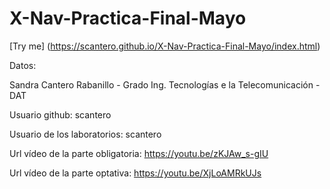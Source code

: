 # X-Nav-Practica-Final-Mayo

[Try me] (https://scantero.github.io/X-Nav-Practica-Final-Mayo/index.html)



Datos:

Sandra Cantero Rabanillo - Grado Ing. Tecnologías e la Telecomunicación -DAT

Usuario github: scantero

Usuario de los laboratorios: scantero

Url vídeo de la parte obligatoria: 
https://youtu.be/zKJAw_s-gIU

Url vídeo de la parte optativa:
https://youtu.be/XjLoAMRkUJs




